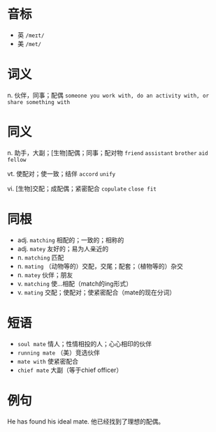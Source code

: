 # 音标

- 英 `/meɪt/`
- 美 `/met/`

# 词义

n. 伙伴，同事；配偶
`someone you work with, do an activity with, or share something with`

# 同义

n. 助手，大副；[生物]配偶；同事；配对物
`friend` `assistant` `brother` `aid` `fellow`

vt. 使配对；使一致；结伴
`accord` `unify`

vi. [生物]交配；成配偶；紧密配合
`copulate` `close fit`

# 同根

- adj. `matching` 相配的；一致的；相称的
- adj. `matey` 友好的；易为人亲近的
- n. `matching` 匹配
- n. `mating` （动物等的）交配，交尾；配套；（植物等的）杂交
- n. `matey` 伙伴；朋友
- v. `matching` 使…相配（match的ing形式）
- v. `mating` 交配；使配对；使紧密配合（mate的现在分词）

# 短语

- `soul mate` 情人；性情相投的人；心心相印的伙伴
- `running mate` （美）竞选伙伴
- `mate with` 使紧密配合
- `chief mate` 大副（等于chief officer）

# 例句

He has found his ideal mate.
他已经找到了理想的配偶。


